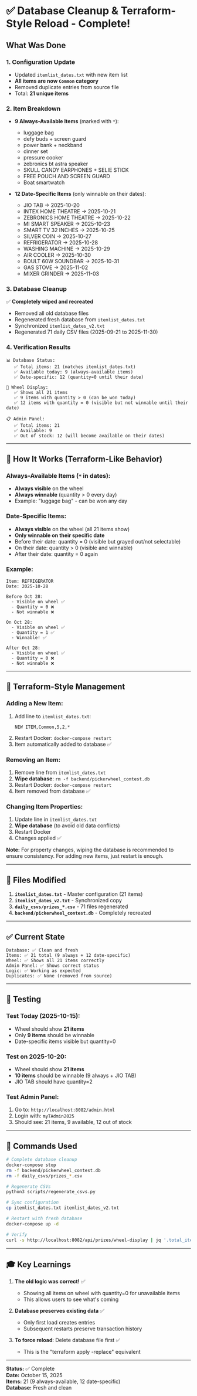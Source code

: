 # ✅ Database Cleanup & Terraform-Style Reload - Complete!

## What Was Done

### 1. **Configuration Update**
- Updated `itemlist_dates.txt` with new item list
- **All items are now `Common` category**
- Removed duplicate entries from source file
- Total: **21 unique items**

### 2. **Item Breakdown**
- **9 Always-Available Items** (marked with `*`):
  - luggage bag
  - defy buds + screen guard
  - power bank + neckband
  - dinner set
  - pressure cooker
  - zebronics bt astra speaker
  - SKULL CANDY EARPHONES + SELIE STICK
  - FREE POUCH AND SCREEN GUARD
  - Boat smartwatch

- **12 Date-Specific Items** (only winnable on their dates):
  - JIO TAB → 2025-10-20
  - INTEX HOME THEATRE → 2025-10-21
  - ZEBRONICS HOME THEATRE → 2025-10-22
  - MI SMART SPEAKER → 2025-10-23
  - SMART TV 32 INCHES → 2025-10-25
  - SILVER COIN → 2025-10-27
  - REFRIGERATOR → 2025-10-28
  - WASHING MACHINE → 2025-10-29
  - AIR COOLER → 2025-10-30
  - BOULT 60W SOUNDBAR → 2025-10-31
  - GAS STOVE → 2025-11-02
  - MIXER GRINDER → 2025-11-03

### 3. **Database Cleanup**
✅ **Completely wiped and recreated**
- Removed all old database files
- Regenerated fresh database from `itemlist_dates.txt`
- Synchronized `itemlist_dates_v2.txt`
- Regenerated 71 daily CSV files (2025-09-21 to 2025-11-30)

### 4. **Verification Results**

```
📊 Database Status:
   ✅ Total items: 21 (matches itemlist_dates.txt)
   ✅ Available today: 9 (always-available items)
   ✅ Date-specific: 12 (quantity=0 until their date)

🎡 Wheel Display:
   ✅ Shows all 21 items
   ✅ 9 items with quantity > 0 (can be won today)
   ✅ 12 items with quantity = 0 (visible but not winnable until their date)

📋 Admin Panel:
   ✅ Total items: 21
   ✅ Available: 9
   ✅ Out of stock: 12 (will become available on their dates)
```

---

## 🎯 How It Works (Terraform-Like Behavior)

### Always-Available Items (`*` in dates):
- **Always visible** on the wheel
- **Always winnable** (quantity > 0 every day)
- Example: "luggage bag" - can be won any day

### Date-Specific Items:
- **Always visible** on the wheel (all 21 items show)
- **Only winnable on their specific date**
- Before their date: quantity = 0 (visible but grayed out/not selectable)
- On their date: quantity > 0 (visible and winnable)
- After their date: quantity = 0 again

### Example:
```
Item: REFRIGERATOR
Date: 2025-10-28

Before Oct 28:
  - Visible on wheel ✅
  - Quantity = 0 ❌
  - Not winnable ❌

On Oct 28:
  - Visible on wheel ✅
  - Quantity = 1 ✅
  - Winnable! ✅

After Oct 28:
  - Visible on wheel ✅
  - Quantity = 0 ❌
  - Not winnable ❌
```

---

## 🔧 Terraform-Style Management

### Adding a New Item:
1. Add line to `itemlist_dates.txt`:
   ```
   NEW ITEM,Common,5,2,*
   ```
2. Restart Docker: `docker-compose restart`
3. Item automatically added to database ✅

### Removing an Item:
1. Remove line from `itemlist_dates.txt`
2. **Wipe database**: `rm -f backend/pickerwheel_contest.db`
3. Restart Docker: `docker-compose restart`
4. Item removed from database ✅

### Changing Item Properties:
1. Update line in `itemlist_dates.txt`
2. **Wipe database** (to avoid old data conflicts)
3. Restart Docker
4. Changes applied ✅

**Note:** For property changes, wiping the database is recommended to ensure consistency. For adding new items, just restart is enough.

---

## 📂 Files Modified

1. **`itemlist_dates.txt`** - Master configuration (21 items)
2. **`itemlist_dates_v2.txt`** - Synchronized copy
3. **`daily_csvs/prizes_*.csv`** - 71 files regenerated
4. **`backend/pickerwheel_contest.db`** - Completely recreated

---

## ✅ Current State

```
Database: ✅ Clean and fresh
Items: ✅ 21 total (9 always + 12 date-specific)
Wheel: ✅ Shows all 21 items correctly
Admin Panel: ✅ Shows correct status
Logic: ✅ Working as expected
Duplicates: ✅ None (removed from source)
```

---

## 🚀 Testing

### Test Today (2025-10-15):
- Wheel should show **21 items**
- Only **9 items** should be winnable
- Date-specific items visible but quantity=0

### Test on 2025-10-20:
- Wheel should show **21 items**
- **10 items** should be winnable (9 always + JIO TAB)
- JIO TAB should have quantity=2

### Test Admin Panel:
1. Go to: `http://localhost:8082/admin.html`
2. Login with: `myTAdmin2025`
3. Should see: 21 items, 9 available, 12 out of stock

---

## 📝 Commands Used

```bash
# Complete database cleanup
docker-compose stop
rm -f backend/pickerwheel_contest.db
rm -f daily_csvs/prizes_*.csv

# Regenerate CSVs
python3 scripts/regenerate_csvs.py

# Sync configuration
cp itemlist_dates.txt itemlist_dates_v2.txt

# Restart with fresh database
docker-compose up -d

# Verify
curl -s http://localhost:8082/api/prizes/wheel-display | jq '.total_items'
```

---

## 🎓 Key Learnings

1. **The old logic was correct!** ✅
   - Showing all items on wheel with quantity=0 for unavailable items
   - This allows users to see what's coming

2. **Database preserves existing data** ✅
   - Only first load creates entries
   - Subsequent restarts preserve transaction history

3. **To force reload**: Delete database file first ✅
   - This is the "terraform apply -replace" equivalent

---

**Status:** ✅ Complete  
**Date:** October 15, 2025  
**Items:** 21 (9 always-available, 12 date-specific)  
**Database:** Fresh and clean


